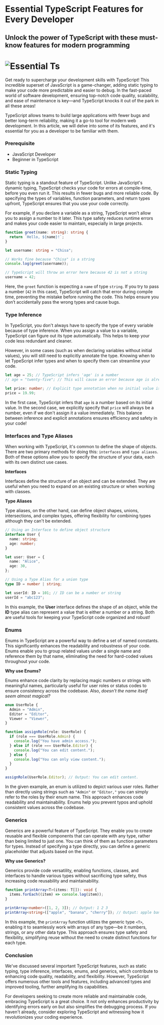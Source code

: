 # Essential TypeScript Features for Every Developer

## Unlock the power of TypeScript with these must-know features for modern programming

# ![Essential Ts](/Images/Essential%20Ts.jpeg)

Get ready to supercharge your development skills with TypeScript! This incredible superset of JavaScript is a game-changer, adding static typing to make your code more predictable and easier to debug. In the fast-paced world of software development, ensuring top-notch code quality, scalability, and ease of maintenance is key—and TypeScript knocks it out of the park in all these areas!

TypeScript allows teams to build large applications with fewer bugs and better long-term reliability, making it a go-to tool for modern web development. In this article, we will delve into some of its features, and it's essential for you as a developer to be familiar with them.

### Prerequisite

- JavaScript Developer
- Beginner in TypeScript

### Static Typing

Static typing is a standout feature of TypeScript. Unlike JavaScript's dynamic typing, TypeScript checks your code for errors at compile-time, before you even run it. This results in fewer bugs and more reliable code. By specifying the types of variables, function parameters, and return types upfront, TypeScript ensures that you use your code correctly.

For example, if you declare a variable as a string, TypeScript won’t allow you to assign a number to it later. This type safety reduces runtime errors and makes your code easier to maintain, especially in large projects.

```ts
function greet(name: string): string {
  return `Hello, ${name}!`;
}

let username: string = "Chisa";

// Works fine because "Chisa" is a string
console.log(greet(username));

// TypeScript will throw an error here because 42 is not a string
username = 42;
```

Here, the `greet` function is expecting a `name` of type `string`. If you try to pass a number (`42` in this case), TypeScript will catch that error during compile time, preventing the mistake before running the code. This helps ensure you don’t accidentally pass the wrong types and cause bugs.

### Type Inference

In TypeScript, you don't always have to specify the type of every variable because of type inference. When you assign a value to a variable, TypeScript can figure out its type automatically. This helps to keep your code less redundant and cleaner.

However, in some cases (such as when declaring variables without initial values), you will still need to explicitly annotate the type. Knowing when to let TypeScript infer types and when to specify them can streamline your code.

```ts
let age = 25; // TypeScript infers 'age' is a number
// age = "twenty-five"; // This will cause an error because age is already inferred as a number

let price: number; // Explicit type annotation when no initial value is given
price = 19.99;
```

In the first case, TypeScript infers that `age` is a number based on its initial value. In the second case, we explicitly specify that `price` will always be a number, even if we don't assign it a value immediately. This balance between inference and explicit annotations ensures efficiency and safety in your code!

### Interfaces and Type Aliases

When working with TypeScript, it's common to define the shape of objects. There are two primary methods for doing this: `interfaces` and `type aliases`. Both of these options allow you to specify the structure of your data, each with its own distinct use cases.

**Interfaces**

Interfaces define the structure of an object and can be extended. They are useful when you need to expand on an existing structure or when working with classes.

**Type Aliases**

Type aliases, on the other hand, can define object shapes, unions, intersections, and complex types, offering flexibility for combining types although they can't be extended.

```ts
// Using an Interface to define object structure
interface User {
  name: string;
  age: number;
}

let user: User = {
  name: "Alice",
  age: 30,
};

// Using a Type Alias for a union type
type ID = number | string;

let userId: ID = 101; // ID can be a number or string
userId = "abc123";
```

In this example, the **User** interface defines the shape of an object, while the **ID** type alias can represent a value that is either a number or a string. Both are useful tools for keeping your TypeScript code organized and robust!

### Enums

Enums in TypeScript are a powerful way to define a set of named constants. This significantly enhances the readability and robustness of your code. Enums enable you to group related values under a single name and reference them by that name, eliminating the need for hard-coded values throughout your code.

**Why use Enums?**

Enums enhance code clarity by replacing magic numbers or strings with meaningful names, particularly useful for user roles or status codes to ensure consistency across the codebase. Also, _doesn't the name itself seem almost magical?_

```ts
enum UserRole {
  Admin = "Admin",
  Editor = "Editor",
  Viewer = "Viewer",
}

function assignRole(role: UserRole) {
  if (role === UserRole.Admin) {
    console.log("You have admin access.");
  } else if (role === UserRole.Editor) {
    console.log("You can edit content.");
  } else {
    console.log("You can only view content.");
  }
}

assignRole(UserRole.Editor); // Output: You can edit content.
```

In the given example, an enum is utilized to depict various user roles. Rather than directly using strings such as `"Admin"` or `"Editor,"` you can simply refer to the roles by their enum name. This approach enhances code readability and maintainability. Enums help you prevent typos and uphold consistent values across the codebase.

### Generics

Generics are a powerful feature of TypeScript. They enable you to create reusable and flexible components that can operate with any type, rather than being limited to just one. You can think of them as function parameters for types. Instead of specifying a type directly, you can define a generic placeholder that adjusts based on the input.

**Why use Generics?**

Generics provide code versatility, enabling functions, classes, and interfaces to handle various types without sacrificing type safety, thus increasing code reusability and maintainability.

```ts
function printArray<T>(items: T[]): void {
  items.forEach((item) => console.log(item));
}

printArray<number>([1, 2, 3]); // Output: 1 2 3
printArray<string>(["apple", "banana", "cherry"]); // Output: apple banana cherry
```

In this example, the `printArray` function utilizes the generic type `<T>`, enabling it to seamlessly work with arrays of any type—be it numbers, strings, or any other data type. This approach ensures type safety and flexibility, simplifying reuse without the need to create distinct functions for each type.

### Conclusion

We've discussed several important TypeScript features, such as static typing, type inference, interfaces, enums, and generics, which contribute to enhancing code quality, readability, and flexibility. However, TypeScript offers numerous other tools and features, including advanced types and improved tooling, further amplifying its capabilities.

For developers seeking to create more reliable and maintainable code, embracing TypeScript is a great choice. It not only enhances productivity by identifying errors early on but also simplifies the debugging process. If you haven't already, consider exploring TypeScript and witnessing how it revolutionizes your coding experience.
